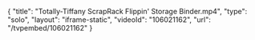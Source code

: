 {
    "title": "Totally-Tiffany ScrapRack Flippin' Storage Binder.mp4",
    "type": "solo",
    "layout": "iframe-static",
    "videoId": "106021162",
    "url": "\/tvpembed\/106021162"
}